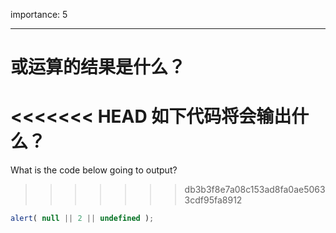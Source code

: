 importance: 5

---

# 或运算的结果是什么？

<<<<<<< HEAD
如下代码将会输出什么？
=======
What is the code below going to output?
>>>>>>> db3b3f8e7a08c153ad8fa0ae50633cdf95fa8912

```js
alert( null || 2 || undefined );
```

